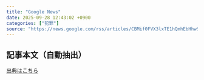 ```yaml
---
title: "Google News"
date: 2025-09-28 12:43:02 +0900
categories: ["犯罪"]
source: "https://news.google.com/rss/articles/CBMif0FVX3lxTE1hQmhEbHhwSWMtYkVmUmRpSGQ2X3ZoMFYtdjcxZHNPTC1waHJtZDIxYjZoR1AxMWtZdnB2Q0N3RnB5ZmlCNEhSZWk3LUtCZVcxVlhpeUxFd3R0aExfTFpqRUcyVkdWU0RrTnZ5a2tFSVctZmFBbF9pMkJiS3pyZjA?oc=5"
---
```


## 記事本文（自動抽出）
<body class="y0K44d EA71Tc" id="readabilityBody"></body>

[出典はこちら](https://news.google.com/rss/articles/CBMif0FVX3lxTE1hQmhEbHhwSWMtYkVmUmRpSGQ2X3ZoMFYtdjcxZHNPTC1waHJtZDIxYjZoR1AxMWtZdnB2Q0N3RnB5ZmlCNEhSZWk3LUtCZVcxVlhpeUxFd3R0aExfTFpqRUcyVkdWU0RrTnZ5a2tFSVctZmFBbF9pMkJiS3pyZjA?oc=5)
